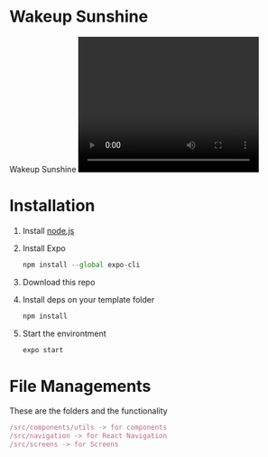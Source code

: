 # Wakeup Sunshine

Wakeup Sunshine
<video width="320" height="240" controls>
  <source src="[wakeup](https://github.com/deeppaz/WakeupSunshine/blob/upload-showup/wakeupsunshine.mp4)" type="video/mp4">
</video>

# Installation

1. Install [node.js](https://nodejs.org/en/)
2. Install Expo

   ```jsx
   npm install --global expo-cli
   ```

3. Download this repo
4. Install deps on your template folder

   ```jsx
   npm install
   ```

5. Start the environtment

   ```jsx
   expo start
   ```

# File Managements

These are the folders and the functionality

```js
/src/components/utils -> for components
/src/navigation -> for React Navigation
/src/screens -> for Screens
```
